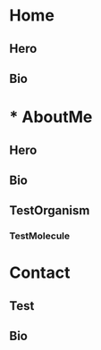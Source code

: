 # Home
## Hero
## Bio

# * AboutMe
## Hero
## Bio
## TestOrganism
### TestMolecule

# Contact
## Test
## Bio
